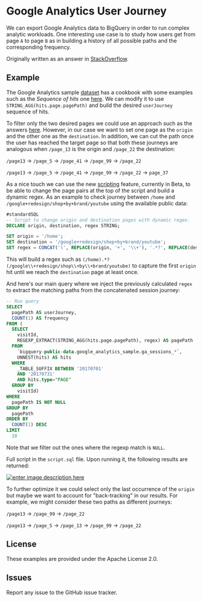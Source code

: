 # Google Analytics User Journey

We can export Google Analytics data to BigQuery in order to run complex analytic workloads. One interesting use case is to study how users get from page `A` to page `B` as in building a history of all possible paths and the corresponding frequency.

Originally written as an answer in [StackOverflow](https://stackoverflow.com/a/58891010/6121516).

## Example

The Google Analytics sample [dataset][1] has a cookbook with some examples such as  the *Sequence of hits* one [here][2]. We can modify it to use `STRING_AGG(hits.page.pagePath)` and build the desired `userJourney` sequence of hits.

To filter only the two desired pages we could use an approach such as the answers [here][3]. However, in our case we want to set one page as the `origin` and the other one as the `destination`. In addition, we can cut the path once the user has reached the target page so that both these journeys are analogous when `/page_13` is the origin and `/page_22` the destination:

`/page13` -> `/page_5` -> `/page_41` -> `/page_99` -> `/page_22`

`/page13` -> `/page_5` -> `/page_41` -> `/page_99` -> `/page_22` -> `page_37`

As a nice touch we can use the new [scripting][4] feature, currently in Beta, to be able to change the page pairs at the top of the script and build a dynamic regex. As an example to check journey between `/home` and `/google+redesign/shop+by+brand/youtube` using the available public data:

```sql
#standardSQL
-- Script to change origin and destination pages with dynamic regex.
DECLARE origin, destination, regex STRING;

SET origin = '/home';
SET destination = '/google+redesign/shop+by+brand/youtube';
SET regex = CONCAT('(', REPLACE(origin, '+', '\\+'), '.*?', REPLACE(destination, '+', '\\+'), ')');
```

This will build a regex such as `(/home).*?(/google\\+redesign/shop\\+by\\+brand/youtube)` to capture the first `origin` hit until we reach the `destination` page at least once.

And here's our main query where we inject the previously calculated `regex` to extract the matching paths from the concatenated session journey:

```sql
-- Run query
SELECT
  pagePath AS userJourney,
  COUNT(1) AS frequency
FROM (
  SELECT
    visitId,
    REGEXP_EXTRACT(STRING_AGG(hits.page.pagePath), regex) AS pagePath
  FROM
    `bigquery-public-data.google_analytics_sample.ga_sessions_*`,
    UNNEST(hits) AS hits
  WHERE
    _TABLE_SUFFIX BETWEEN '20170701'
    AND '20170731'
    AND hits.type="PAGE"
  GROUP BY
    visitId)
WHERE
  pagePath IS NOT NULL
GROUP BY
  pagePath
ORDER BY
  COUNT(1) DESC
LIMIT
  10
```

Note that we filter out the ones where the regexp match is `NULL`.

Full script in the `script.sql` file. Upon running it, the following results are returned: 

[![enter image description here][5]][5]

To further optimize it we could select only the last occurrence of the `origin` but maybe we want to account for "back-tracking" in our results. For example, we might consider these two paths as different journeys:

`/page13` -> `/page_99` -> `/page_22`

`/page13` -> `/page_5` -> `/page_13` -> `/page_99` -> `/page_22`


  [1]: https://console.cloud.google.com/bigquery?p=bigquery-public-data&d=google_analytics_sample&t=ga_sessions_20170801&page=table
  [2]: https://support.google.com/analytics/answer/4419694
  [3]: https://stackoverflow.com/questions/41463338/page-combinations-in-bigquerys-google-analytics-data
  [4]: https://cloud.google.com/bigquery/docs/reference/standard-sql/scripting
  [5]: https://i.stack.imgur.com/MosPf.png

## License

These examples are provided under the Apache License 2.0.

## Issues

Report any issue to the GitHub issue tracker.
